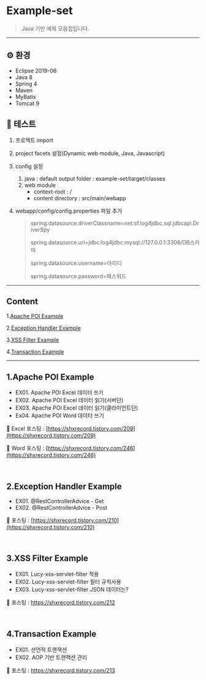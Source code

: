 # Example-set

> Java 기반 예제 모음집입니다. 
>

------

## ⚙ 환경

- Eclipse 2019-06
- Java 8
- Spring 4
- Maven
- MyBatis
- Tomcat 9



## :running: ​테스트

1. 프로젝트 import

2. project facets 설정(Dynamic web module, Java, Javascript)

3. config 설정

   1. java : default output folder : example-set/target/classes
   2. web module
      - context-root : /
      - content directory : src/main/webapp

4. webapp/config/config.properties 파일 추가

   > spring.datasource.driverClassname=net.sf.log4jdbc.sql.jdbcapi.DriverSpy
   >
   > spring.datasource.url=jdbc:log4jdbc:mysql://127.0.0.1:3306/DB스키마
   >
   > spring.datasource.username=아이디
   >
   > spring.datasource.password=패스워드

------

## Content

1.[Apache POI Example](#1apache-poi-example)

2.[Exception Handler Example](#2exception-handler-example)

3.[XSS Filter Example](#3xss-filter-example)

4.[Transaction Example](#4transaction-example)

---



## 1.Apache POI Example

- EX01. Apache POI Excel 데이터 쓰기
- EX02. Apache POI Excel 데이터 읽기(서버단)
- EX03. Apache POI Excel 데이터 읽기(클라이언트단)
- Ex04. Apache POI Word 데이터 쓰기

:page_facing_up: Excel 포스팅 : [https://shxrecord.tistory.com/209](https://shxrecord.tistory.com/209)

:page_facing_up: Word 포스팅 : [https://shxrecord.tistory.com/246](https://shxrecord.tistory.com/246)

<br>

## 2.Exception Handler Example

* EX01. @RestControllerAdvice - Get
* EX02. @RestControllerAdvice - Post

:page_facing_up: 포스팅 : [https://shxrecord.tistory.com/210](https://shxrecord.tistory.com/210)

<br>

## 3.XSS Filter Example

* EX01. Lucy-xss-servlet-filter 적용
* EX02. Lucy-xss-servlet-filter 필터 규칙사용
* EX03. Lucy-xss-servlet-filter JSON 데이터는?

:page_facing_up: 포스팅 : https://shxrecord.tistory.com/212

<br>

## 4.Transaction Example

* EX01. 선언적 트랜잭션
* EX02. AOP 기반 트랜잭션 관리

:page_facing_up: 포스팅 : https://shxrecord.tistory.com/213

<br>



